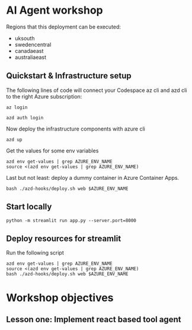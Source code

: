 # AI Agent workshop

Regions that this deployment can be executed:
- uksouth
- swedencentral
- canadaeast
- australiaeast

## Quickstart & Infrastructure setup

The following lines of code will connect your Codespace az cli and azd cli to the right Azure subscription:

```
az login

azd auth login

```

Now deploy the infrastructure components with azure cli

```
azd up
```

Get the values for some env variables
```
azd env get-values | grep AZURE_ENV_NAME
source <(azd env get-values | grep AZURE_ENV_NAME)
```

Last but not least: deploy a dummy container in Azure Container Apps. 
```
bash ./azd-hooks/deploy.sh web $AZURE_ENV_NAME

```

## Start locally

```
python -m streamlit run app.py --server.port=8000
```

## Deploy resources for streamlit 

Run the following script

```
azd env get-values | grep AZURE_ENV_NAME
source <(azd env get-values | grep AZURE_ENV_NAME)
bash ./azd-hooks/deploy.sh web $AZURE_ENV_NAME
```


# Workshop objectives

## Lesson one: Implement react based tool agent

